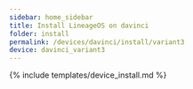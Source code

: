 ```yaml
---
sidebar: home_sidebar
title: Install LineageOS on davinci
folder: install
permalink: /devices/davinci/install/variant3
device: davinci_variant3
---
```

{% include templates/device_install.md %}

